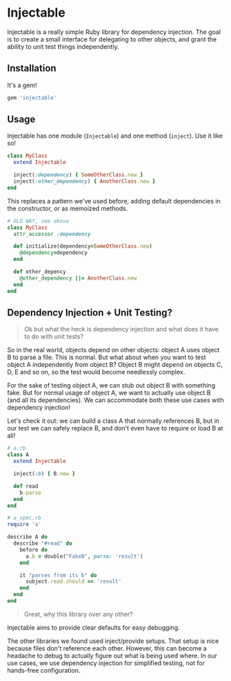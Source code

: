 # Injectable

Injectable is a really simple Ruby library for dependency injection.
The goal is to create a small interface for delegating to other objects, and grant the ability to unit test things independently.

## Installation

It's a gem!

```ruby
gem 'injectable'
```

## Usage

Injectable has one module (`Injectable`) and one method (`inject`). Use it like so!

```ruby
class MyClass
  extend Injectable

  inject(:dependency) { SomeOtherClass.new }
  inject(:other_dependency) { AnotherClass.new }
end
```

This replaces a pattern we've used before, adding default dependencies in the constructor, or as memoized methods.

```ruby
# OLD WAY, see above
class MyClass
  attr_accessor :dependency

  def initialize(dependency=SomeOtherClass.new)
    @dependency=dependency
  end

  def other_depency
    @other_dependency ||= AnotherClass.new
  end
end
```

## Dependency Injection + Unit Testing?

> Ok but what the heck is dependency injection and what does it have to do with unit tests?

So in the real world, objects depend on other objects: object A uses object B to parse a file. This is normal. But what about when you want to test object A independently from object B? Object B might depend on objects C, D, E and so on, so the test would become needlessly complex.

For the sake of testing object A, we can stub out object B with something fake. But for normal usage of object A, we want to actually use object B (and all its dependencies). We can accommodate both these use cases with dependency injection!

Let's check it out: we can build a class A that normally references B, but in our test we can safely replace B, and don't even have to require or load B at all!

```ruby
# a.rb
class A
  extend Injectable

  inject(:b) { B.new }

  def read
    b.parse
  end
end

# a_spec.rb
require 'a'

describe A do
  describe "#read" do
    before do
      a.b = double("FakeB", parse: 'result')
    end

    it "parses from its b" do
      subject.read.should == 'result'
    end
  end
end
```

> Great, why this library over any other?

Injectable aims to provide clear defaults for easy debugging.

The other libraries we found used inject/provide setups. That setup is nice because files don't reference each other. However, this can become a headache to debug to actually figure out what is being used where. In our use cases, we use dependency injection for simplified testing, not for hands-free configuration.

